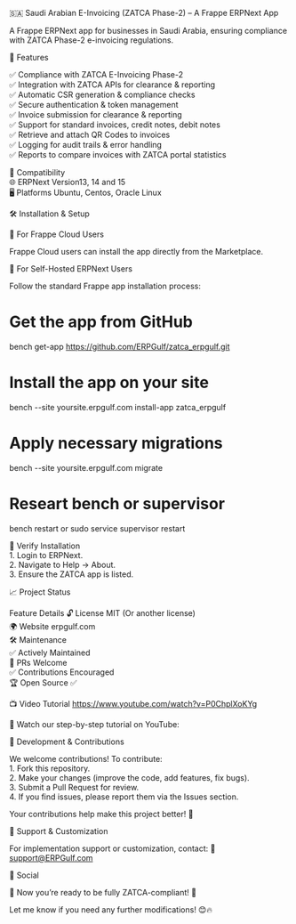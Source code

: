 
🇸🇦 Saudi Arabian E-Invoicing (ZATCA Phase-2) – A Frappe ERPNext App

A Frappe ERPNext app for businesses in Saudi Arabia, ensuring compliance with ZATCA Phase-2 e-invoicing regulations.

🚀 Features

✅ Compliance with ZATCA E-Invoicing Phase-2 <br>
✅ Integration with ZATCA APIs for clearance & reporting <br>
✅ Automatic CSR generation & compliance checks<br>
✅ Secure authentication & token management<br>
✅ Invoice submission for clearance & reporting<br>
✅ Support for standard invoices, credit notes, debit notes <br>
✅ Retrieve and attach QR Codes to invoices<br>
✅ Logging for audit trails & error handling<br>
✅ Reports to compare invoices with ZATCA portal statistics <br>


🔹 Compatibility<br>
🌐 ERPNext Version13, 14 and 15<br>
🖥️ Platforms	Ubuntu, Centos, Oracle Linux<br>

🛠 Installation & Setup

🔹 For Frappe Cloud Users

Frappe Cloud users can install the app directly from the Marketplace.

🔹 For Self-Hosted ERPNext Users

Follow the standard Frappe app installation process:

# Get the app from GitHub
bench get-app https://github.com/ERPGulf/zatca_erpgulf.git

# Install the app on your site
bench --site yoursite.erpgulf.com install-app zatca_erpgulf

# Apply necessary migrations
bench --site yoursite.erpgulf.com migrate

# Researt bench or supervisor
bench restart 
or
sudo service supervisor restart


🔹 Verify Installation<br>
	1.	Login to ERPNext.<br>
	2.	Navigate to Help → About.<br>
	3.	Ensure the ZATCA app is listed.<br>

📈 Project Status

Feature	Details
🔓 License	MIT (Or another license)<br>
🌍 Website	erpgulf.com<br>
🛠 Maintenance<br>	✅ Actively Maintained<br>
🔄 PRs Welcome	<br>✅ Contributions Encouraged<br>
🏆 Open Source	✅

📺 Video Tutorial  https://www.youtube.com/watch?v=P0ChplXoKYg

🎥 Watch our step-by-step tutorial on YouTube:

🌟 Development & Contributions

We welcome contributions! To contribute:<br>
	1.	Fork this repository. <br>
	2.	Make your changes (improve the code, add features, fix bugs).<br>
	3.	Submit a Pull Request for review.<br>
	4.	If you find issues, please report them via the Issues section.<br>

Your contributions help make this project better! 🙌

📩 Support & Customization

For implementation support or customization, contact:
📧 support@ERPGulf.com

👥 Social

🚀 Now you’re ready to be fully ZATCA-compliant! 🎯

Let me know if you need any further modifications! 😊🔥